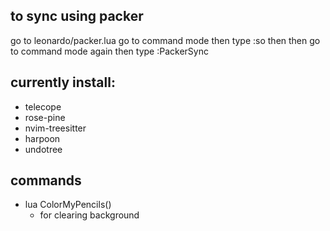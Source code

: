 ## to sync using packer
go to leonardo/packer.lua
go to command mode then type
:so
then <enter>
then go to command mode again
then type
:PackerSync

## currently install:
- telecope
- rose-pine
- nvim-treesitter
- harpoon
- undotree

## commands
- lua ColorMyPencils()
    - for clearing background

